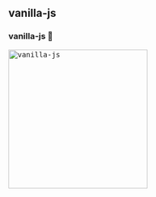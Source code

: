 ## vanilla-js

### vanilla-js :link:
[<kbd><img width="275" alt="vanilla-js" src="https://user-images.githubusercontent.com/50203674/130600755-1d901e34-76c0-4d03-b6a4-1a7793fe81f4.png"></kbd>](https://nomadcoders.co/javascript-for-beginners)
